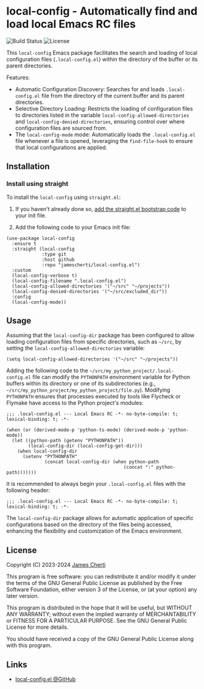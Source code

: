 # local-config - Automatically find and load local Emacs RC files
![Build Status](https://github.com/jamescherti/local-config.el/actions/workflows/ci.yml/badge.svg)
![License](https://img.shields.io/github/license/jamescherti/local-config.el)

This `local-config` Emacs package facilitates the search and loading of local configuration files (`.local-config.el`) within the directory of the buffer or its parent directories.

Features:
- Automatic Configuration Discovery: Searches for and loads `.local-config.el` file from the
  directory of the current buffer and its parent directories.
- Selective Directory Loading: Restricts the loading of configuration files to directories listed in the variable `local-config-allowed-directories` and `local-config-denied-directories`, ensuring control over where configuration files are sourced from.
- The `local-config-mode` mode: Automatically loads the `.local-config.el` file whenever a file is opened, leveraging the `find-file-hook` to ensure that local configurations are applied.

## Installation

### Install using straight

To install the `local-config` using `straight.el`:

1. If you haven't already done so, [add the straight.el bootstrap code](https://github.com/radian-software/straight.el?tab=readme-ov-file#getting-started) to your init file.

2. Add the following code to your Emacs init file:
``` emacs-lisp
(use-package local-config
  :ensure t
  :straight (local-config
             :type git
             :host github
             :repo "jamescherti/local-config.el")
  :custom
  (local-config-verbose t)
  (local-config-filename ".local-config.el")
  (local-config-allowed-directories '("~/src" "~/projects"))
  (local-config-denied-directories '("~/src/excluded_dir"))
  :config
  (local-config-mode))
```

## Usage

Assuming that the `local-config-dir` package has been configured to allow loading configuration files from specific directories, such as `~/src`, by setting the `local-config-allowed-directories` variable:
``` emacs-lisp
(setq local-config-allowed-directories '("~/src" "~/projects"))
```

Adding the following code to the `~/src/my_python_project/.local-config.el` file can modify the `PYTHONPATH` environment variable for Python buffers within its directory or one of its subdirectories (e.g., `~/src/my_python_project/my_python_project/file.py`). Modifying `PYTHONPATH` ensures that processes executed by tools like Flycheck or Flymake have access to the Python project's modules:
``` emacs-lisp
;;; .local-config.el --- Local Emacs RC -*- no-byte-compile: t; lexical-binding: t; -*-

(when (or (derived-mode-p 'python-ts-mode) (derived-mode-p 'python-mode))
  (let ((python-path (getenv "PYTHONPATH"))
        (local-config-dir (local-config-get-dir)))
    (when local-config-dir
      (setenv "PYTHONPATH"
              (concat local-config-dir (when python-path
                                           (concat ":" python-path)))))))
```

It is recommended to always begin your `.local-config.el` files with the following header:
```
;;; .local-config.el --- Local Emacs RC -*- no-byte-compile: t; lexical-binding: t; -*-
```

The `local-config-dir` package allows for automatic application of specific configurations based on the directory of the files being accessed, enhancing the flexibility and customization of the Emacs environment.

## License

Copyright (C) 2023-2024 [James Cherti](https://www.jamescherti.com)

This program is free software: you can redistribute it and/or modify it under the terms of the GNU General Public License as published by the Free Software Foundation, either version 3 of the License, or (at your option) any later version.

This program is distributed in the hope that it will be useful, but WITHOUT ANY WARRANTY; without even the implied warranty of MERCHANTABILITY or FITNESS FOR A PARTICULAR PURPOSE. See the GNU General Public License for more details.

You should have received a copy of the GNU General Public License along with this program.

## Links

- [local-config.el @GitHub](https://github.com/jamescherti/local-config.el)
